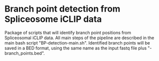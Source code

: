 # Branch point detection from Spliceosome iCLIP data
Package of scripts that will identify branch point positions from Spliceosomal iCLIP data. All main steps of the pipeline are described in the main bash script "BP-detection-main.sh". Identified branch points will be saved in a BED format, using the same name as the input fastq file plus "-branch_points.bed".
